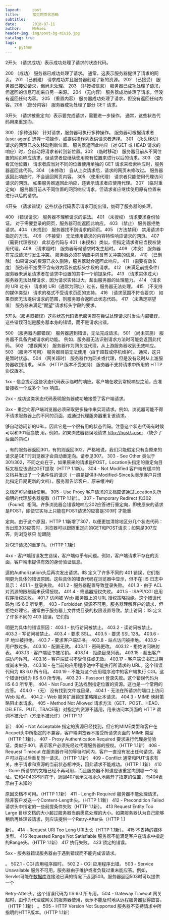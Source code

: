 ```yaml
---
layout:     post
title:      常见网页状态码
subtitle:   
date:       2018-07-11
author:     Mehaei
header-img: img/post-bg-miui6.jpg
catalog: true
tags:
    - python
---
```

2开头 （请求成功）表示成功处理了请求的状态代码。

200   （成功）  服务器已成功处理了请求。 通常，这表示服务器提供了请求的网页。 201   （已创建）  请求成功并且服务器创建了新的资源。 202   （已接受）  服务器已接受请求，但尚未处理。 203   （非授权信息）  服务器已成功处理了请求，但返回的信息可能来自另一来源。 204   （无内容）  服务器成功处理了请求，但没有返回任何内容。 205   （重置内容） 服务器成功处理了请求，但没有返回任何内容。206   （部分内容）  服务器成功处理了部分 GET 请求。

3开头 （请求被重定向）表示要完成请求，需要进一步操作。 通常，这些状态代码用来重定向。

300   （多种选择）  针对请求，服务器可执行多种操作。 服务器可根据请求者 (user agent) 选择一项操作，或提供操作列表供请求者选择。 301   （永久移动）  请求的网页已永久移动到新位置。 服务器返回此响应（对 GET 或 HEAD 请求的响应）时，会自动将请求者转到新位置。302   （临时移动）  服务器目前从不同位置的网页响应请求，但请求者应继续使用原有位置来进行以后的请求。303   （查看其他位置） 请求者应当对不同的位置使用单独的 GET 请求来检索响应时，服务器返回此代码。304   （未修改） 自从上次请求后，请求的网页未修改过。 服务器返回此响应时，不会返回网页内容。 305   （使用代理） 请求者只能使用代理访问请求的网页。 如果服务器返回此响应，还表示请求者应使用代理。 307   （临时重定向）  服务器目前从不同位置的网页响应请求，但请求者应继续使用原有位置来进行以后的请求。

4开头 （请求错误）这些状态代码表示请求可能出错，妨碍了服务器的处理。

400   （错误请求） 服务器不理解请求的语法。 401   （未授权） 请求要求身份验证。 对于需要登录的网页，服务器可能返回此响应。 403   （禁止） 服务器拒绝请求。404   （未找到） 服务器找不到请求的网页。405   （方法禁用） 禁用请求中指定的方法。 406   （不接受） 无法使用请求的内容特性响应请求的网页。 407   （需要代理授权） 此状态代码与 401（未授权）类似，但指定请求者应当授权使用代理。408   （请求超时）  服务器等候请求时发生超时。 409   （冲突）  服务器在完成请求时发生冲突。 服务器必须在响应中包含有关冲突的信息。 410   （已删除）  如果请求的资源已永久删除，服务器就会返回此响应。 411   （需要有效长度） 服务器不接受不含有效内容长度标头字段的请求。 412   （未满足前提条件） 服务器未满足请求者在请求中设置的其中一个前提条件。 413   （请求实体过大） 服务器无法处理请求，因为请求实体过大，超出服务器的处理能力。 414   （请求的 URI 过长） 请求的 URI（通常为网址）过长，服务器无法处理。 415   （不支持的媒体类型） 请求的格式不受请求页面的支持。 416   （请求范围不符合要求） 如果页面无法提供请求的范围，则服务器会返回此状态代码。 417   （未满足期望值） 服务器未满足"期望"请求标头字段的要求。

5开头（服务器错误）这些状态代码表示服务器在尝试处理请求时发生内部错误。 这些错误可能是服务器本身的错误，而不是请求出错。

500   （服务器内部错误）  服务器遇到错误，无法完成请求。 501   （尚未实施） 服务器不具备完成请求的功能。 例如，服务器无法识别请求方法时可能会返回此代码。 502   （错误网关） 服务器作为网关或代理，从上游服务器收到无效响应。 503   （服务不可用） 服务器目前无法使用（由于超载或停机维护）。 通常，这只是暂时状态。 504   （网关超时）  服务器作为网关或代理，但是没有及时从上游服务器收到请求。 505   （HTTP 版本不受支持） 服务器不支持请求中所用的 HTTP 协议版本。

1xx - 信息提示这些状态代码表示临时的响应。客户端在收到常规响应之前，应准备接收一个或多个 1xx 响应。

2xx - 成功这类状态代码表明服务器成功地接受了客户端请求。

3xx - 重定向客户端浏览器必须采取更多操作来实现请求。例如，浏览器可能不得不请求服务器上的不同的页面，或通过代理服务器重复该请求。

够自动访问新的URL，因此它是一个很有用的状态代码。注意这个状态代码有时候可以和301替换使 用。例如，如果浏览器错误地请求 [http://host/~user](http://host/~user) （缺少了后面的斜杠）

，有的服务器返回301，有的则返回302。严格地说，我们只能假定只有当原来的请求是GET时浏览器才会自动重定向。请参见307。  303 - See Other 类似于301/302，不同之处在于，如果原来的请求是POST，Location头指定的重定向目标文档应该通过GET提取（HTTP 1.1新）。  304 - Not Modified 客户端有缓冲的文档并发出了一个条件性的请求（一般是提供If-Modified-Since头表示客户只想比指定日期更新的文档）。服务器告诉客户，原来缓冲的

文档还可以继续使用。 305 - Use Proxy 客户请求的文档应该通过Location头所指明的代理服务器提取（HTTP 1.1新）。  307 - Temporary Redirect 和302（Found）相同。许多浏览器会错误地响应302应答进行重定向，即使原来的请求是POST，即使它实际上只能在POST请求的应答是303时 才能重

定向。由于这个原因，HTTP 1.1新增了307，以便更加清除地区分几个状态代码：当出现303应答时，浏览器可以跟随重定向的GET和POST请求；如果是307应答，则浏览器只 能跟随

对GET请求的重定向。（HTTP 1.1新）

4xx - 客户端错误发生错误，客户端似乎有问题。例如，客户端请求不存在的页面，客户端未提供有效的身份验证信息。

适的Authorization头后再次发出请求。IIS 定义了许多不同的 401 错误，它们指明更为具体的错误原因。这些具体的错误代码在浏览器中显示，但不在 IIS 日志中显示： 401.1 - 登录失败。 401.2 - 服务器配置导致登录失败。 401.3 - 由于 ACL 对资源的限制而未获得授权。 401.4 - 筛选器授权失败。 401.5 - ISAPI/CGI 应用程序授权失败。 401.7  访问被 Web 服务器上的 URL 授权策略拒绝。这个错误代码为 IIS 6.0 所专用。 403 - Forbidden 资源不可用。服务器理解客户的请求，但拒绝处理它。通常由于服务器上文件或目录的权限设置导致。禁止访问：IIS 定义了许多不同的 403 错误，它们指

明更为具体的错误原因： 403.1 - 执行访问被禁止。 403.2 - 读访问被禁止。 403.3 - 写访问被禁止。 403.4 - 要求 SSL。 403.5 - 要求 SSL 128。 403.6 - IP 地址被拒绝。 403.7 - 要求客户端证书。 403.8 - 站点访问被拒绝。 403.9 - 用户数过多。 403.10 - 配置无效。 403.11 - 密码更改。 403.12 - 拒绝访问映射表。 403.13 - 客户端证书被吊销。 403.14 - 拒绝目录列表。 403.15 - 超出客户端访问许可。 403.16 - 客户端证书不受信任或无效。 403.17 - 客户端证书已过期或尚未生效。 403.18 - 在当前的应用程序池中不能执行所请求的 URL。这个错误代码为 IIS 6.0 所专用。 403.19 - 不能为这个应用程序池中的客户端执行 CGI。这个错误代码为 IIS 6.0 所专用。 403.20 - Passport 登录失败。这个错误代码为 IIS 6.0 所专用。 404 - Not Found 无法找到指定位置的资源。这也是一个常用的应答。  404.0 -（无）  没有找到文件或目录。 404.1 - 无法在所请求的端口上访问 Web 站点。 404.2 - Web 服务扩展锁定策略阻止本请求。 404.3 - MIME 映射策略阻止本请求。 405 - Method Not Allowed 请求方法（GET、POST、HEAD、DELETE、PUT、TRACE等）对指定的资源不适用，用来访问本页面的 HTTP 谓词不被允许（方法不被允许）（HTTP 1.1

新）  406 - Not Acceptable 指定的资源已经找到，但它的MIME类型和客户在Accpet头中所指定的不兼容，客户端浏览器不接受所请求页面的 MIME 类型（HTTP 1.1新）。  407 - Proxy Authentication Required 要求进行代理身份验证，类似于401，表示客户必须先经过代理服务器的授权。（HTTP 1.1新）  408 - Request Timeout 在服务器许可的等待时间内，客户一直没有发出任何请求。客户可以在以后重复同一请求。（HTTP 1.1新） 409 - Conflict 通常和PUT请求有关。由于请求和资源的当前状态相冲突，因此请求不能成功。（HTTP 1.1新）  410 - Gone 所请求的文档已经不再可用，而且服务器不知道应该重定向到哪一个地址。它和404的不同在于，返回407表示文档永久地离开了指定的位置，而404表示由于未知的

原因文档不可用。（HTTP 1.1新）  411 - Length Required 服务器不能处理请求，除非客户发送一个Content-Length头。（HTTP 1.1新）  412 - Precondition Failed 请求头中指定的一些前提条件失败（HTTP 1.1新）。 413  Request Entity Too Large 目标文档的大小超过服务器当前愿意处理的大小。如果服务器认为自己能够稍后再处理该请求，则应该提供一个Retry-After头（HTTP 1.1

新）。  414 - Request URI Too Long URI太长（HTTP 1.1新）。  415  不支持的媒体类型。 416  Requested Range Not Satisfiable 服务器不能满足客户在请求中指定的Range头。（HTTP 1.1新）  417  执行失败。 423  锁定的错误。

5xx - 服务器错误服务器由于遇到错误而不能完成该请求。

。 502.1 - CGI 应用程序超时。 502.2 - CGI 应用程序出错。 503 - Service Unavailable 服务不可用，服务器由于维护或者负载过重未能应答。例如，Servlet可能在[数据库](http://lib.csdn.net/base/mysql)连接池已满的情况下返回503。服务器返回503时可以提供一个

Retry-After头。这个错误代码为 IIS 6.0 所专用。 504 - Gateway Timeout 网关超时，由作为代理或网关的服务器使用，表示不能及时地从远程服务器获得应答。（HTTP 1.1新） 。 505 - HTTP Version Not Supported 服务器不支持请求中所指明的HTTP版本。（HTTP 1.1新）
